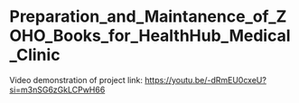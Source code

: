 # Preparation_and_Maintanence_of_ZOHO_Books_for_HealthHub_Medical_Clinic
Video demonstration of project link: https://youtu.be/-dRmEU0cxeU?si=m3nSG6zGkLCPwH66
